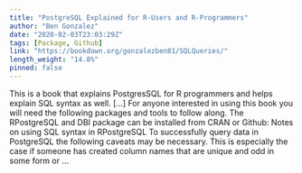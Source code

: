 ```yaml
---
title: "PostgreSQL Explained for R-Users and R-Programmers"
author: "Ben Gonzalez"
date: "2020-02-03T23:03:29Z"
tags: [Package, Github]
link: "https://bookdown.org/gonzalezben81/SQLQueries/"
length_weight: "14.8%"
pinned: false
---
```


This is a book that explains PostgresSQL for R programmers and helps explain SQL syntax as well. [...] For anyone interested in using this book you will need the following packages and tools to follow along. The RPostgreSQL and DBI package can be installed from CRAN or Github: Notes on using SQL syntax in RPostgreSQL To successfully query data in PostgreSQL the following caveats may be necessary. This is especially the case if someone has created column names that are unique and odd in some form or ...
